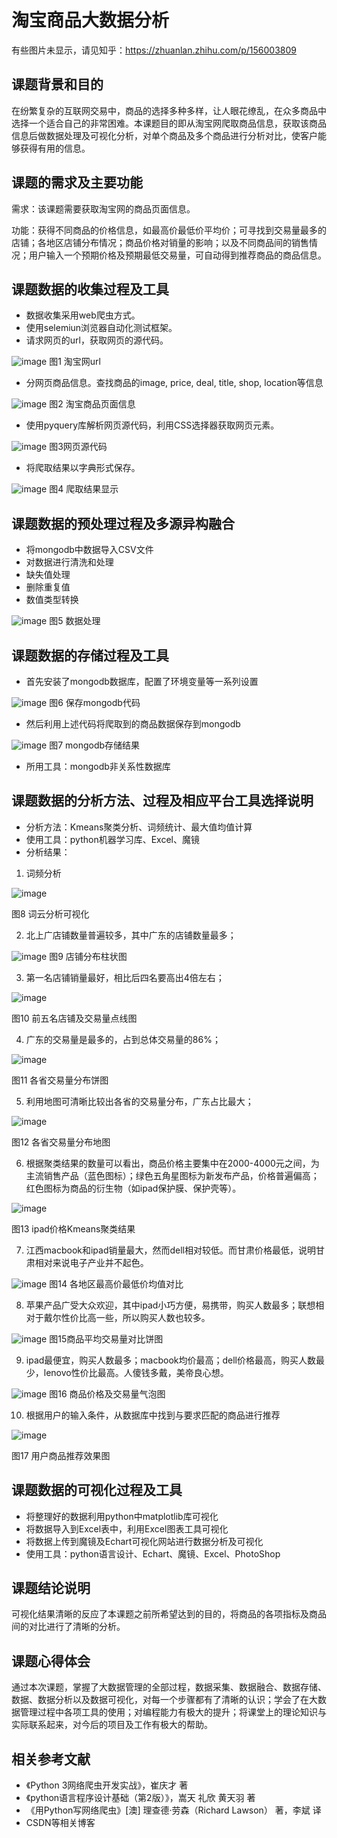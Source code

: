 # 淘宝商品大数据分析
有些图片未显示，请见知乎：https://zhuanlan.zhihu.com/p/156003809

## 课题背景和目的
在纷繁复杂的互联网交易中，商品的选择多种多样，让人眼花缭乱，在众多商品中选择一个适合自己的非常困难。本课题目的即从淘宝网爬取商品信息，获取该商品信息后做数据处理及可视化分析，对单个商品及多个商品进行分析对比，使客户能够获得有用的信息。

## 课题的需求及主要功能
需求：该课题需要获取淘宝网的商品页面信息。

功能：获得不同商品的价格信息，如最高价最低价平均价；可寻找到交易量最多的店铺；各地区店铺分布情况；商品价格对销量的影响；以及不同商品间的销售情况；用户输入一个预期价格及预期最低交易量，可自动得到推荐商品的商品信息。

## 课题数据的收集过程及工具
- 数据收集采用web爬虫方式。
- 使用selemiun浏览器自动化测试框架。
- 请求网页的url，获取网页的源代码。

![image]()
图1 淘宝网url

- 分网页商品信息。查找商品的image, price, deal, title, shop, location等信息

![image]()
图2 淘宝商品页面信息

- 使用pyquery库解析网页源代码，利用CSS选择器获取网页元素。

![image]()
图3网页源代码

- 将爬取结果以字典形式保存。

![image]()
图4 爬取结果显示

## 课题数据的预处理过程及多源异构融合
- 将mongodb中数据导入CSV文件
- 对数据进行清洗和处理
- 缺失值处理
- 删除重复值
- 数值类型转换

![image]()
图5 数据处理

## 课题数据的存储过程及工具
- 首先安装了mongodb数据库，配置了环境变量等一系列设置

![image]()
图6 保存mongodb代码

- 然后利用上述代码将爬取到的商品数据保存到mongodb

![image]()
图7 mongodb存储结果

- 所用工具：mongodb非关系性数据库

## 课题数据的分析方法、过程及相应平台工具选择说明
- 分析方法：Kmeans聚类分析、词频统计、最大值均值计算
- 使用工具：python机器学习库、Excel、魔镜
- 分析结果：
1) 词频分析

![image](https://github.com/victorup/Taobao-Data-Analysis/blob/master/images/%E8%8B%B9%E6%9E%9C%E8%AF%8D%E4%BA%91%E5%9B%BE.png)

图8 词云分析可视化

2) 北上广店铺数量普遍较多，其中广东的店铺数量最多；

![image](https://github.com/victorup/Taobao-Data-Analysis/blob/master/images/%E5%BA%97%E9%93%BA%E5%88%86%E5%B8%83%E6%9F%B1%E7%8A%B6%E5%9B%BE.png)
图9 店铺分布柱状图

3) 第一名店铺销量最好，相比后四名要高出4倍左右；

![image](https://github.com/victorup/Taobao-Data-Analysis/blob/master/images/%E5%89%8D%E4%BA%94%E5%90%8D%E5%BA%97%E9%93%BA%E5%8F%8A%E4%BA%A4%E6%98%93%E9%87%8F%E7%82%B9%E7%BA%BF%E5%9B%BE.png)

图10 前五名店铺及交易量点线图

4) 广东的交易量是最多的，占到总体交易量的86%；

![image](https://github.com/victorup/Taobao-Data-Analysis/blob/master/images/%E5%90%84%E7%9C%81%E4%BA%A4%E6%98%93%E5%88%86%E5%B8%83%E9%A5%BC%E5%9B%BE.png)

图11 各省交易量分布饼图

5) 利用地图可清晰比较出各省的交易量分布，广东占比最大；

![image](https://github.com/victorup/Taobao-Data-Analysis/blob/master/images/%E5%90%84%E7%9C%81%E4%BA%A4%E6%98%93%E9%87%8F%E5%88%86%E5%B8%83%E5%9C%B0%E5%9B%BE.png)

图12 各省交易量分布地图

6) 根据聚类结果的数量可以看出，商品价格主要集中在2000-4000元之间，为主流销售产品（蓝色图标）；绿色五角星图标为新发布产品，价格普遍偏高；红色图标为商品的衍生物（如ipad保护膜、保护壳等）。

![image](https://github.com/victorup/Taobao-Data-Analysis/blob/master/images/ipad%E4%BB%B7%E6%A0%BCKmeans%E8%81%9A%E7%B1%BB.png)

图13 ipad价格Kmeans聚类结果

7) 江西macbook和ipad销量最大，然而dell相对较低。而甘肃价格最低，说明甘肃相对来说电子产业并不起色。

![image]()
图14 各地区最高价最低价均值对比

8) 苹果产品广受大众欢迎，其中ipad小巧方便，易携带，购买人数最多；联想相对于戴尔性价比高一些，所以购买人数也较多。

![image]()
图15商品平均交易量对比饼图

9) ipad最便宜，购买人数最多；macbook均价最高；dell价格最高，购买人数最少，lenovo性价比最高。人傻钱多戴，美帝良心想。

![image]()
图16 商品价格及交易量气泡图

10) 根据用户的输入条件，从数据库中找到与要求匹配的商品进行推荐

![image](https://github.com/victorup/Taobao-Data-Analysis/blob/master/images/%E6%B7%98%E5%AE%9D%E5%95%86%E5%93%81%E6%8E%A8%E8%8D%90.png)

图17 用户商品推荐效果图

## 课题数据的可视化过程及工具
- 将整理好的数据利用python中matplotlib库可视化
- 将数据导入到Excel表中，利用Excel图表工具可视化
- 将数据上传到魔镜及Echart可视化网站进行数据分析及可视化
- 使用工具：python语言设计、Echart、魔镜、Excel、PhotoShop

## 课题结论说明
可视化结果清晰的反应了本课题之前所希望达到的目的，将商品的各项指标及商品间的对比进行了清晰的分析。

## 课题心得体会
通过本次课题，掌握了大数据管理的全部过程，数据采集、数据融合、数据存储、数据、数据分析以及数据可视化，对每一个步骤都有了清晰的认识；学会了在大数据管理过程中各项工具的使用；对编程能力有极大的提升；将课堂上的理论知识与实际联系起来，对今后的项目及工作有极大的帮助。

## 相关参考文献
- 《Python 3网络爬虫开发实战》，崔庆才 著
- 《python语言程序设计基础（第2版）》，嵩天 礼欣 黄天羽 著
- 《用Python写网络爬虫》[澳] 理查德·劳森（Richard Lawson） 著，李斌 译
- CSDN等相关博客

